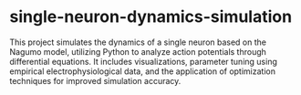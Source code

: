 # single-neuron-dynamics-simulation
This project simulates the dynamics of a single neuron based on the Nagumo model, utilizing Python to analyze action potentials through differential equations. It includes visualizations, parameter tuning using empirical electrophysiological data, and the application of optimization techniques for improved simulation accuracy.
